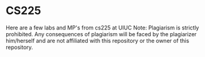 # CS225
Here are a few labs and MP's from cs225 at UIUC
Note: Plagiarism is strictly prohibited. Any consequences of plagiarism will be faced by the plagiarizer him/herself and are not affiliated with this repository or the owner of this repository.
